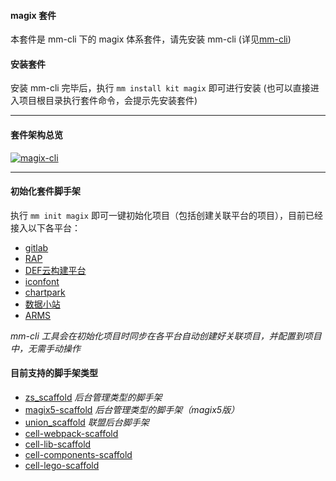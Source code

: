 #### magix 套件

本套件是 mm-cli 下的 magix 体系套件，请先安装 mm-cli (详见[mm-cli](https://thx.github.io/rmx-cli-book))

#### 安装套件
安装 mm-cli 完毕后，执行 `mm install kit magix` 即可进行安装 (也可以直接进入项目根目录执行套件命令，会提示先安装套件)

------------

#### 套件架构总览
[![magix-cli](https://img.alicdn.com/imgextra/i4/O1CN01fhZZfQ1D0ZguNsgAy_!!6000000000154-55-tps-1339-523.svg)](https://img.alicdn.com/imgextra/i4/O1CN01fhZZfQ1D0ZguNsgAy_!!6000000000154-55-tps-1339-523.svg)

----------

#### 初始化套件脚手架

执行 `mm init magix` 即可一键初始化项目（包括创建关联平台的项目），目前已经接入以下各平台：
* [gitlab](https://gitlab.alibaba-inc.com/)
* [RAP](https://rap2.alibaba-inc.com/)
* [DEF云构建平台](https://work.def.alibaba-inc.com/my)
* [iconfont](https://www.iconfont.cn/)
* [chartpark](https://chartpark.alibaba-inc.com/)
* [数据小站](https://mamadata.alibaba-inc.com/)
* [ARMS](https://clue.alibaba-inc.com/)

*mm-cli 工具会在初始化项目时同步在各平台自动创建好关联项目，并配置到项目中，无需手动操作*


#### 目前支持的脚手架类型
  - [zs_scaffold](https://gitlab.alibaba-inc.com/mm/zs_scaffold) *后台管理类型的脚手架*
  - [magix5-scaffold](https://gitlab.alibaba-inc.com/thx/magix5-scaffold) *后台管理类型的脚手架（magix5版）*
  - [union_scaffold](https://gitlab.alibaba-inc.com/mm/union_scaffold) *联盟后台脚手架*
  - [cell-webpack-scaffold](https://gitlab.alibaba-inc.com/cell/cell-webpack-scaffold)
  - [cell-lib-scaffold](https://gitlab.alibaba-inc.com/cell/cell-lib-scaffold)
  - [cell-components-scaffold](https://gitlab.alibaba-inc.com/cell/cell-components-scaffold)
  - [cell-lego-scaffold](https://gitlab.alibaba-inc.com/cell/cell-lego-scaffold)


